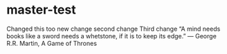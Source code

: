 # master-test

Changed this too
new change
second change
Third change
“A mind needs books like a sword needs a whetstone, if it is to keep its edge.” ― George R.R. Martin, A Game of Thrones
